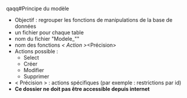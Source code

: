 qaqq#Principe du modèle
* Objectif : regrouper les fonctions de manipulations de la base de données
* un fichier pour chaque table
* nom du fichier "Modele_"<nom de la table>"
* nom des fonctions <nom de la table>_< Action >_<Précision>
* Actions possible :  
    * Select
    * Créer
    * Modifier
    * Supprimer 
* < Précision > : actions spécifiques (par exemple : restrictions par id)
* __Ce dossier ne doit pas être accessible depuis internet__
    